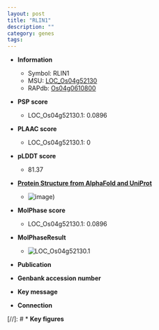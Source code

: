 ```yaml
---
layout: post
title: "RLIN1"
description: ""
category: genes
tags: 
---
```


* **Information**  
    + Symbol: RLIN1  
    + MSU: [LOC_Os04g52130](http://rice.plantbiology.msu.edu/cgi-bin/ORF_infopage.cgi?orf=LOC_Os04g52130)  
    + RAPdb: [Os04g0610800](http://rapdb.dna.affrc.go.jp/viewer/gbrowse_details/irgsp1?name=Os04g0610800)  

* **PSP score**  
    + LOC_Os04g52130.1: 0.0896 

* **PLAAC score**  
    + LOC_Os04g52130.1: 0 

* **pLDDT score**
    + 81.37

* **[Protein Structure from AlphaFold and UniProt](https://www.uniprot.org/uniprotkb/Q7XPL2/entry#structure)**
    + ![image](https://ricepsp.github.io/images/Q7/AF-Q7XPL2-F1.png))

* **MolPhase score**
    + LOC_Os04g52130.1: 0.0896

* **MolPhaseResult**
    + ![LOC_Os04g52130.1](https://ricepsp.github.io/pictures/LOC_Os04g/LOC_Os04g52130.1.png)

* **Publication**  

* **Genbank accession number**  

* **Key message**  

* **Connection**  

[//]: # * **Key figures**  


